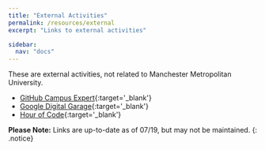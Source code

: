 ```yaml
---
title: "External Activities"
permalink: /resources/external
excerpt: "Links to external activities"

sidebar:
  nav: "docs"
---
```


These are external activities, not related to Manchester Metropolitan University. 

*   [GitHub Campus Expert](https://education.github.com/students/experts){:target='_blank'}
*   [Google Digital Garage](https://learndigital.withgoogle.com/digitalgarage){:target='_blank'}
*   [Hour of Code](https://hourofcode.com/uk){:target='_blank'}


**Please Note:** Links are up-to-date as of 07/19, but may not be maintained. 
{: .notice}



